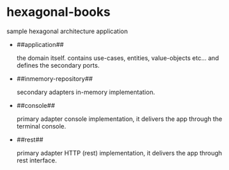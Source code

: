 # hexagonal-books
sample hexagonal architecture application

* ##application##
  
  the domain itself. contains use-cases, entities, value-objects etc... and defines the secondary ports.
  
* ##inmemory-repository##
  
  secondary adapters in-memory implementation.  
  
* ##console##
  
  primary adapter console implementation, it delivers the app through the terminal console.
  
* ##rest##
  
  primary adapter HTTP (rest) implementation, it delivers the app through rest interface.  
  

